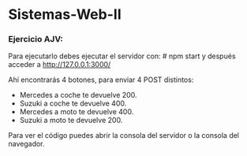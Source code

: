# Sistemas-Web-II

### Ejercicio AJV:

Para ejecutarlo debes ejecutar el servidor con: # npm start y después acceder a http://127.0.0.1:3000/

Ahí encontrarás 4 botones, para enviar 4 POST distintos:

* Mercedes a coche te devuelve 200.
* Suzuki a coche te devuelve 400.
* Mercedes a moto te devuelve 400.
* Suzuki a moto te devuelve 200.

Para ver el código puedes abrir la consola del servidor o la consola del navegador.
